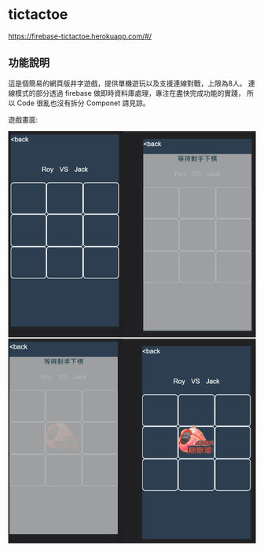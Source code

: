# tictactoe 
https://firebase-tictactoe.herokuapp.com/#/

## 功能說明
這是個簡易的網頁版井字遊戲，提供單機遊玩以及支援連線對戰，上限為8人。
連線模式的部分透過 firebase 做即時資料庫處理，專注在盡快完成功能的實踐，
所以 Code 很亂也沒有拆分 Componet 請見諒。

遊戲畫面:

![image](035ae8b6d2aabc87106df07f0f027458.png)
![image](114f0e17a440d0f8c2529cacc41ea952.png)
